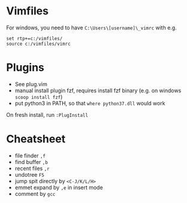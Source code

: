 # Vimfiles

For windows, you need to have `C:\Users\[username]\_vimrc` with e.g.
    
    set rtp+=c:/vimfiles/
    source c:/vimfiles/vimrc

# Plugins

* See plug.vim
* manual install plugin fzf, requires install fzf binary (e.g. on windows `scoop install fzf`)
* put python3 in PATH, so that `where python37.dll` would work

On fresh install, run `:PlugInstall`

# Cheatsheet

* file finder `,f`
* find buffer `,b`
* recent files `,r`
* undotree `F5`
* jump spit directly by `<C-J/K/L/H>`
* emmet expand by `,e` in insert mode
* comment by `gcc`



